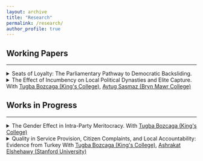 ```yaml
---
layout: archive
title: "Research"
permalink: /research/
author_profile: true
---
```



## Working Papers
------

<details>
<summary>Seats of Loyalty: The Parliamentary Pathway to Democratic Backsliding.</summary>
<p>
Abstract: How does democratic backsliding reshape the ideological landscape of the parliaments, molding the discourse and distribution of political positions of the elite? Drawing on a unique dataset of speeches from the Turkish Grand National Assembly for the entire AKP rule (2002-2023), this study argues that parliaments serve as venues for signaling loyalty to the party in times of backsliding, thereby increasing party cohesion and facilitating democratic backsliding. It reveals that democratic backsliding correlates with a progressively narrowed ideological space within the parliament, deepening ideological divides between parties, and increasing party loyalty among the MPs on dimensions critical to the regime’s stability. These changes are driven by the strategic disciplining of MPs’ ideology by aspiring autocrats, who intensify the use of ideological conformity as a criterion for candidate selection, thereby cementing their control over political discourse. By revealing the adaptive strategies of political elites and parties under autocratic pressures, this research contributes to our broader understanding of the resilience of democratic systems and the conditions under which they are undermined.
</p>
</details>


<details>
<summary>The Effect of Incumbency on Local Political Dynasties and Elite Capture. With <a href="https://www.tugbabozcaga.com">Tugba Bozcaga (King's College)</a>, <a href="https://aytugsasmaz.com">Aytug Sasmaz (Bryn Mawr College)</a></summary>
<p>
Abstract: Candidate selection practices rooted in kinship and traditional social ties can lead to elite capture, undermining democratic governance. This study examines how incumbency strengthens kinship networks within local political institutions, with a focus on the role of education, using data from municipal council elections in Turkey. Our regression discontinuity design reveals that incumbency significantly enhances the role of family networks, particularly in regions with lower educational attainment. To explore the mechanisms, we draw on data from an expansive survey of candidates and households and find that education plays a key role in weakening the grip of kinship politics, as it shapes political self-efficacy and aspirations differently for those within and outside kinship networks. This divergence limits the pool of non-kinship candidates in less educated areas, perpetuating a cycle of poor governance. Our study highlights the critical role of education in disrupting this cycle, contributing to discussions on political dynasties and modernization.
</p>
</details>



## Works in Progress
------

<details>
<summary>The Gender Effect in Intra-Party Meritocracy. With <a href="https://www.tugbabozcaga.com">Tugba Bozcaga (King's College)</a></summary>
<p>
Abstract: This study explores the impact of gender on intra-party meritocracy within closed-list proportional representation systems, focusing on the Turkish political context. While previous research highlights gender disparities in political representation and candidate selection, this paper specifically examines how legislative effort influences the placement of candidates on electoral lists. Using comprehensive data from the Turkish Parliament and national elections between 2002 and 2018, we find that while parliamentary effort does not significantly affect list placement overall, there is a marked gender discrepancy. Female MPs face higher benchmarks for legislative effort to secure favorable list positions compared to their male counterparts. This disparity is particularly pronounced in electorally competitive districts, where the stakes are higher, exacerbating the challenges for female candidates. The findings suggest that gender biases continue to influence political candidacy assignments through gender-based implementation of meritocratic criteria, thereby limiting women's representation in competitive political environments.
</p>
</details>


<details>
<summary>Quality in Service Provision, Citizen Complaints, and Local Accountability: Evidence from Turkey With <a href="https://www.tugbabozcaga.com">Tugba Bozcaga (King's College)</a>, <a href="https://www.ashrakatelshehawy.com">Ashrakat Elshehawy (Stanford University)</a></summary>
<p>
Abstract: Available upon request
</p>
</details>









